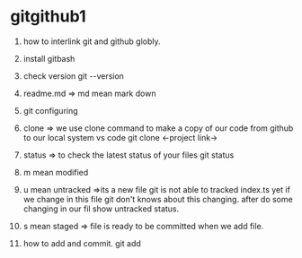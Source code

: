 # gitgithub1
1. how to interlink git and github globly.
2. install gitbash 
3. check version 
              git --version
4. readme.md => md mean mark down
5. git configuring
6. clone => we use clone command to make a copy of our code from github to our local system vs code 
                  git clone <-project link->
                
7. status => to check the latest status of your files 
                  git status
8. m mean modified 
9. u mean untracked =>its a new file git is not able to tracked index.ts yet if we change in this file git don't knows about this changing. after do some changing in our fil show untracked status.
10. s mean staged => file is ready to be committed when we add file.
11. how to add and commit.
            git add <file name>